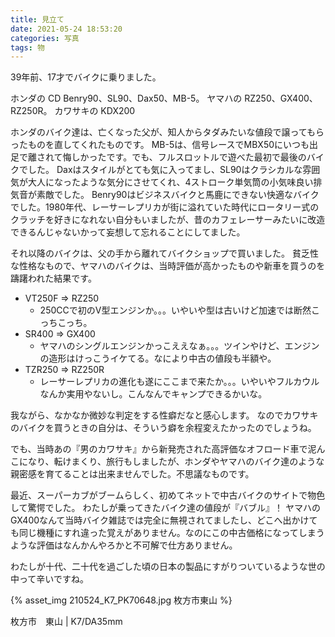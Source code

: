 ```yaml
---
title: 見立て
date: 2021-05-24 18:53:20
categories: 写真
tags: 物
---
```


39年前、17才でバイクに乗りました。

ホンダの CD Benry90、SL90、Dax50、MB-5。
ヤマハの RZ250、GX400、RZ250R。
カワサキの KDX200

ホンダのバイク達は、亡くなった父が、知人からタダみたいな値段で譲ってもらったものを直してくれたものです。
MB-5は、信号レースでMBX50にいつも出足で離されて悔しかったです。でも、フルスロットルで遊べた最初で最後のバイクでした。
Daxはスタイルがとても気に入ってまし、SL90はクラシカルな雰囲気が大人になったような気分にさせてくれ、4ストローク単気筒の小気味良い排気音が素敵でした。
Benry90はビジネスバイクと馬鹿にできない快適なバイクでした。1980年代、レーサーレプリカが街に溢れていた時代にロータリー式のクラッチを好きになれない自分もいましたが、昔のカフェレーサーみたいに改造できるんじゃないかって妄想して忘れることにしてました。

それ以降のバイクは、父の手から離れてバイクショップで買いました。
貧乏性な性格なもので、ヤマハのバイクは、当時評価が高かったものや新車を買うのを躊躇われた結果です。

* VT250F => RZ250
  * 250CCで初のV型エンジンか。。。いやいや型は古いけど加速では断然こっちこっち。
* SR400  => GX400
  * ヤマハのシングルエンジンかっこええなぁ。。。ツインやけど、エンジンの造形はけっこうイケてる。なにより中古の値段も半額や。
* TZR250 => RZ250R
  * レーサーレプリカの進化も遂にここまで来たか。。。いやいやフルカウルなんか実用やないし。こんなんでキャンプできるかいな。

我ながら、なかなか微妙な判定をする性癖だなと感心します。
なのでカワサキのバイクを買うときの自分は、そういう癖を余程変えたかったのでしょうね。

でも、当時あの『男のカワサキ』から新発売された高評価なオフロード車で泥んこになり、転けまくり、旅行もしましたが、ホンダやヤマハのバイク達のような親密感を育てることは出来ませんでした。不思議なものです。

最近、スーパーカブがブームらしく、初めてネットで中古バイクのサイトで物色して驚愕でした。
わたしが乗ってきたバイク達の値段が『バブル』！
ヤマハのGX400なんて当時バイク雑誌では完全に無視されてましたし、どこへ出かけても同じ機種にすれ違った覚えがありません。なのにこの中古価格になってしまうような評価はなんかんやろかと不可解で仕方ありません。

わたしが十代、二十代を過ごした頃の日本の製品にすがりついているような世の中って辛いですね。

{% asset_img 210524_K7_PK70648.jpg 枚方市東山 %}

枚方市　東山 | K7/DA35mm